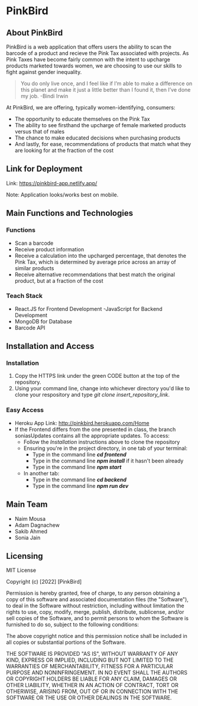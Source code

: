 # PinkBird

## About PinkBird
PinkBird is a web application that offers users the ability to scan the barcode of a product and recieve the Pink Tax associated with projects. As Pink Taxes have become fairly common with the intent to upcharge products marketed towards women, we are choosing to use our skills to fight against gender inequality. 

> You do only live once, and I feel like if I’m able to make a difference on this planet and make it just a little better than I found it, then I’ve done my job. -Bindi Irwin

At PinkBird, we are offering, typically women-identifying, consumers:
- The opportunity to educate themselves on the Pink Tax
- The ability to see firsthand the upcharge of female marketed products versus that of males
- The chance to make educated decisions when purchasing products
- And lastly, for ease, recommendations of products that match what they are looking for at the fraction of the cost

## Link for Deployment
Link: https://pinkbird-app.netlify.app/

Note: Application looks/works best on mobile.

## Main Functions and Technologies

### Functions
- Scan a barcode
- Receive product information
- Receive a calculation into the upcharged percentage, that denotes the Pink Tax, which is determined by average price across an array of similar products
- Receive alternative recommendations that best match the original product, but at a fraction of the cost 

### Teach Stack
- React.JS for Frontend Development
-JavaScript for Backend Development
- MongoDB for Database
- Barcode API

## Installation and Access

### Installation
1. Copy the HTTPS link under the green CODE button at the top of the repository.
2. Using your command line, change into whichever directory you'd like to clone your respository and type *git clone insert_repository_link*.

### Easy Access
- Heroku App Link: http://pinkbird.herokuapp.com/Home
- If the Frontend differs from the one presented in class, the branch soniasUpdates contains all the appropriate updates. To access:
  - Follow the *Installation* instructions above to clone the repository
  - Ensuring you're in the project directory, in one tab of your terminal:
    - Type in the command line ***cd frontend***
    - Type in the command line ***npm install*** if it hasn't been already
    - Type in the command line ***npm start***
  - In another tab:
    - Type in the command line ***cd backend***
    - Type in the command line ***npm run dev***

## Main Team
- Naim Mousa
- Adam Dagnachew
- Sakib Ahmed
- Sonia Jain

## Licensing

MIT License

Copyright (c) [2022] [PinkBird]

Permission is hereby granted, free of charge, to any person obtaining a copy
of this software and associated documentation files (the "Software"), to deal
in the Software without restriction, including without limitation the rights
to use, copy, modify, merge, publish, distribute, sublicense, and/or sell
copies of the Software, and to permit persons to whom the Software is
furnished to do so, subject to the following conditions:

The above copyright notice and this permission notice shall be included in all
copies or substantial portions of the Software.

THE SOFTWARE IS PROVIDED "AS IS", WITHOUT WARRANTY OF ANY KIND, EXPRESS OR
IMPLIED, INCLUDING BUT NOT LIMITED TO THE WARRANTIES OF MERCHANTABILITY,
FITNESS FOR A PARTICULAR PURPOSE AND NONINFRINGEMENT. IN NO EVENT SHALL THE
AUTHORS OR COPYRIGHT HOLDERS BE LIABLE FOR ANY CLAIM, DAMAGES OR OTHER
LIABILITY, WHETHER IN AN ACTION OF CONTRACT, TORT OR OTHERWISE, ARISING FROM,
OUT OF OR IN CONNECTION WITH THE SOFTWARE OR THE USE OR OTHER DEALINGS IN THE
SOFTWARE.
